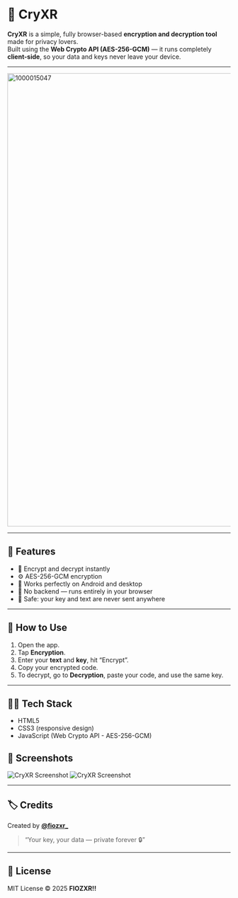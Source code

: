 # 💠 CryXR

**CryXR** is a simple, fully browser-based **encryption and decryption tool** made for privacy lovers.  
Built using the **Web Crypto API (AES-256-GCM)** — it runs completely **client-side**, so your data and keys never leave your device.

---

<img width="1024" height="1024" alt="1000015047" src="https://github.com/user-attachments/assets/adbe4dc5-4a45-494c-8884-77849142a8c4" />

---

## 🚀 Features

- 🔐 Encrypt and decrypt instantly  
- ⚙️ AES-256-GCM encryption  
- 📱 Works perfectly on Android and desktop  
- 🧠 No backend — runs entirely in your browser  
- 💾 Safe: your key and text are never sent anywhere  

---

## 🧰 How to Use

1. Open the app.
2. Tap **Encryption**.
3. Enter your **text** and **key**, hit “Encrypt”.
4. Copy your encrypted code.
5. To decrypt, go to **Decryption**, paste your code, and use the same key.

---

## 🧑‍💻 Tech Stack

- HTML5  
- CSS3 (responsive design)  
- JavaScript (Web Crypto API - AES-256-GCM)


## 📸 Screenshots

![CryXR Screenshot](/images/screenshot1.png)
![CryXR Screenshot](/images/screenshot2.png)

---

## 🏷️ Credits

Created by **[@fiozxr_](https://github.com/fiozxr)**  
> “Your key, your data — private forever 🔒”

---

## 🪪 License

MIT License © 2025 **FIOZXR!!** 
